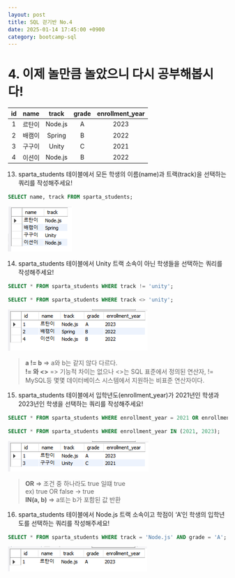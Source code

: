 ```yaml
---
layout: post
title: SQL 걷기반 No.4
date: 2025-01-14 17:45:00 +0900
category: bootcamp-sql
---
```


# 4. 이제 놀만큼 놀았으니 다시 공부해봅시다!

| id | name | track | grade | enrollment_year |
|:--:|:----:|:-----:|:-----:|:---------------:|
| 1 | 르탄이 | Node.js | A   | 2023            |
| 2 | 배캠이 | Spring  | B   | 2022            |
| 3 | 구구이 | Unity   | C   | 2021            |
| 4 | 이션이 | Node.js | B   | 2022            |

13. sparta_students 테이블에서 모든 학생의 이름(name)과 트랙(track)을 선택하는 쿼리를 작성해주세요!
```sql
SELECT name, track FROM sparta_students;
```
![walk4-13](/public/img/walk4-13.png)

14. sparta_students 테이블에서 Unity 트랙 소속이 아닌 학생들을 선택하는 쿼리를 작성해주세요!
```sql
SELECT * FROM sparta_students WHERE track != 'unity';  
```
```sql
SELECT * FROM sparta_students WHERE track <> 'unity';
```
![walk4-14](/public/img/walk4-14.png)
> **a != b** => a와 b는 같지 않다 다르다.  
> **!= 와 <>** => 기능적 차이는 없으나 <>는 SQL 표준에서 정의된 연산자, != MySQL등 몇몇 데이터베이스 시스템에서 지원하는 비표준 연산자이다.

15. sparta_students 테이블에서 입학년도(enrollment_year)가 2021년인 학생과 2023년인 학생을 선택하는 쿼리를 작성해주세요!
```sql
SELECT * FROM sparta_students WHERE enrollment_year = 2021 OR enrollment_year = 2023;  
```
```sql
SELECT * FROM sparta_students WHERE enrollment_year IN (2021, 2023);
```
![walk4-15](/public/img/walk4-15.png)
> **OR** => 조건 중 하나라도 true 일떄 true  
ex) true OR false -> true  
**IN(a, b)** => a또는 b가 포함된 값 반환

16. sparta_students 테이블에서 Node.js 트랙 소속이고 학점이 ‘A’인 학생의 입학년도를 선택하는 쿼리를 작성해주세요!
```sql
SELECT * FROM sparta_students WHERE track = 'Node.js' AND grade = 'A';
```
![walk4-16](/public/img/walk4-16.png)
